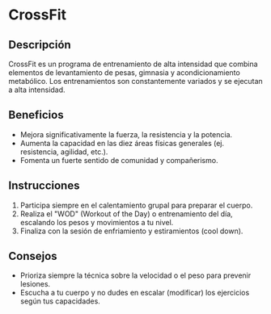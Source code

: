 # CrossFit


## Descripción
CrossFit es un programa de entrenamiento de alta intensidad que combina elementos de levantamiento de pesas, gimnasia y acondicionamiento metabólico. Los entrenamientos son constantemente variados y se ejecutan a alta intensidad.

## Beneficios
- Mejora significativamente la fuerza, la resistencia y la potencia.
- Aumenta la capacidad en las diez áreas físicas generales (ej. resistencia, agilidad, etc.).
- Fomenta un fuerte sentido de comunidad y compañerismo.

## Instrucciones
1. Participa siempre en el calentamiento grupal para preparar el cuerpo.
2. Realiza el "WOD" (Workout of the Day) o entrenamiento del día, escalando los pesos y movimientos a tu nivel.
3. Finaliza con la sesión de enfriamiento y estiramientos (cool down).

## Consejos
- Prioriza siempre la técnica sobre la velocidad o el peso para prevenir lesiones.
- Escucha a tu cuerpo y no dudes en escalar (modificar) los ejercicios según tus capacidades.